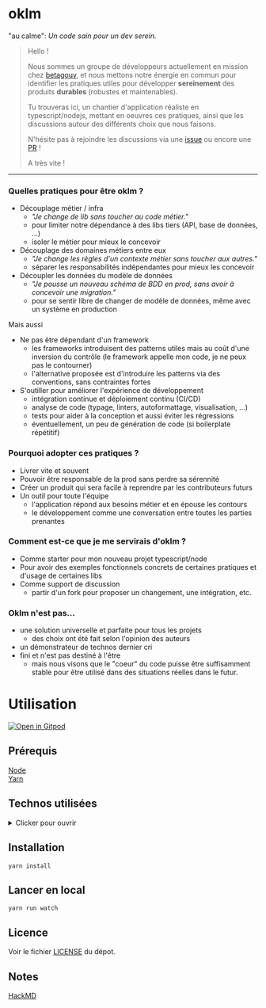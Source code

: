 # oklm

"au calme": _Un code sain pour un dev serein._

> Hello !
>
> Nous sommes un groupe de développeurs actuellement en mission chez [betagouv](https://beta.gouv.fr), et nous mettons notre énergie en commun pour identifier les pratiques utiles pour développer **sereinement** des produits **durables** (robustes et maintenables).
>
> Tu trouveras ici, un chantier d'application réaliste en typescript/nodejs, mettant en oeuvres ces pratiques, ainsi que les discussions autour des différents choix que nous faisons.
>
> N'hésite pas à rejoindre les discussions via une [issue](https://github.com/oklmdev/oklm/issues/new/choose) ou encore une [PR](https://github.com/oklmdev/oklm/compare) !
>
> A très vite !

---

### Quelles pratiques pour être oklm ?

- Découplage métier / infra
  - _"Je change de lib sans toucher au code métier."_
  - pour limiter notre dépendance à des libs tiers (API, base de données, ...)
  - isoler le métier pour mieux le concevoir
- Découplage des domaines métiers entre eux
  - _"Je change les règles d'un contexte métier sans toucher aux autres."_
  - séparer les responsabilités indépendantes pour mieux les concevoir
- Découpler les données du modèle de données
  - _"Je pousse un nouveau schéma de BDD en prod, sans avoir à concevoir une migration."_
  - pour se sentir libre de changer de modèle de données, même avec un système en production

Mais aussi

- Ne pas être dépendant d'un framework
  - les frameworks introduisent des patterns utiles mais au coût d'une inversion du contrôle (le framework appelle mon code, je ne peux pas le contourner)
  - l'alternative proposée est d'introduire les patterns via des conventions, sans contraintes fortes
- S'outiller pour améliorer l'expérience de développement
  - intégration continue et déploiement continu (CI/CD)
  - analyse de code (typage, linters, autoformattage, visualisation, ...)
  - tests pour aider à la conception et aussi éviter les régressions
  - éventuellement, un peu de génération de code (si boilerplate répétitif)

### Pourquoi adopter ces pratiques ?

- Livrer vite et souvent
- Pouvoir être responsable de la prod sans perdre sa sérennité
- Créer un produit qui sera facile à reprendre par les contributeurs futurs
- Un outil pour toute l'équipe
  - l'application répond aux besoins métier et en épouse les contours
  - le développement comme une conversation entre toutes les parties prenantes

### Comment est-ce que je me servirais d'oklm ?

- Comme starter pour mon nouveau projet typescript/node
- Pour avoir des exemples fonctionnels concrets de certaines pratiques et d'usage de certaines libs
- Comme support de discussion
  - partir d'un fork pour proposer un changement, une intégration, etc.

### Oklm n'est pas...

- une solution universelle et parfaite pour tous les projets
  - des choix ont été fait selon l'opinion des auteurs
- un démonstrateur de technos dernier cri
- fini et n'est pas destiné à l'être
  - mais nous visons que le "coeur" du code puisse être suffisamment stable pour être utilisé dans des situations réelles dans le futur.

# Utilisation

[![Open in Gitpod](https://gitpod.io/button/open-in-gitpod.svg)](https://gitpod.io/#https://github.com/oklmdev/oklm/tree/master)

## Prérequis

[Node](https://nodejs.org/)  
[Yarn](https://yarnpkg.com/)

## Technos utilisées

<details>
<summary> Clicker pour ouvrir </summary>
<br>

### Languages & Frameworks

- [TypeScript](https://www.typescriptlang.org/) is an open-source language which builds on JavaScript
- [React](https://reactjs.org/) (mais ça pourrait être intéressant de donner des exemples de vue en Angular, Vue, Svelte, Vanilla, ...)

### Tools

#### Cli

- [Jest](https://jestjs.io/) is a JavaScript Testing Framework
- [Eslint](https://eslint.org/) with plugins :
  - [typescript](https://github.com/typescript-eslint/typescript-eslint)
  - [prettier](https://github.com/prettier/eslint-config-prettier)
  - [jest](https://github.com/jest-community/eslint-plugin-jest)
- [Prettier](https://prettier.io/)

#### CI

- [Github Actions](https://docs.github.com/en/actions)

#### Deploiement

Nous recommandons de déployer sur un [PaaS](https://fr.wikipedia.org/wiki/Platform_as_a_service).

- [Clevercloud](https://www.clever-cloud.com/)
- [Scalingo](https://www.scalingo.com/)

- A venir: exemples Terraform, Docker, etc.

</details>

## Installation

`yarn install`

## Lancer en local

`yarn run watch`

## Licence

Voir le fichier [LICENSE](./LICENSE) du dépot.

## Notes

[HackMD](https://hackmd.io/j6F14DDpTMG9-rEFCgc3tw)
